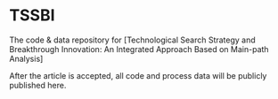 # TSSBI

 The code & data repository for [Technological Search Strategy and Breakthrough Innovation: An Integrated Approach Based on Main-path Analysis] 

 After the article is accepted, all code and process data will be publicly published here.
